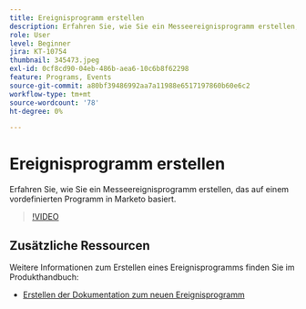 ```yaml
---
title: Ereignisprogramm erstellen
description: Erfahren Sie, wie Sie ein Messeereignisprogramm erstellen, das auf einem vordefinierten Programm in Marketo basiert.
role: User
level: Beginner
jira: KT-10754
thumbnail: 345473.jpeg
exl-id: 0cf8cd90-04eb-486b-aea6-10c6b8f62298
feature: Programs, Events
source-git-commit: a80bf39486992aa7a11988e6517197860b60e6c2
workflow-type: tm+mt
source-wordcount: '78'
ht-degree: 0%

---
```


# Ereignisprogramm erstellen

Erfahren Sie, wie Sie ein Messeereignisprogramm erstellen, das auf einem vordefinierten Programm in Marketo basiert.

>[!VIDEO](https://video.tv.adobe.com/v/345473/?quality=12&learn=on)

## Zusätzliche Ressourcen

Weitere Informationen zum Erstellen eines Ereignisprogramms finden Sie im Produkthandbuch:

* [Erstellen der Dokumentation zum neuen Ereignisprogramm](https://experienceleague.adobe.com/docs/marketo/using/product-docs/demand-generation/events/understanding-events/create-a-new-event-program.html?lang=en)
